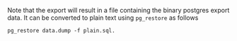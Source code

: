 Note that the export will result in a file containing the binary postgres export data. It can be converted to plain text using `pg_restore` as follows

```shell
pg_restore data.dump -f plain.sql.
```
